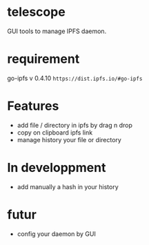 # telescope

GUI tools to manage IPFS daemon.

# requirement

go-ipfs v 0.4.10 `https://dist.ipfs.io/#go-ipfs`

# Features
* add file / directory in ipfs by drag n drop
* copy on clipboard ipfs link
* manage history your file or directory


# In developpment
* add manually a hash in your history

# futur
* config your daemon by GUI
